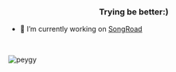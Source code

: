 <h3 align="center">Trying be better:)</h3>

- 🔭 I’m currently working on [SongRoad](https://github.com/Peygy/SongRoad)
<br>

<p><img align="center" src="https://github-readme-stats.vercel.app/api/top-langs?username=peygy&show_icons=true&theme=dark&locale=en&layout=compact" alt="peygy" /></p>
